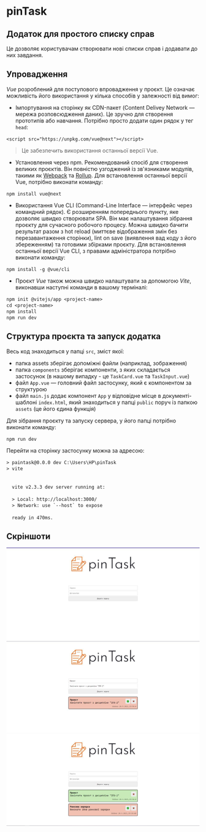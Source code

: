# pinTask

## Додаток для простого списку справ
Це дозволяє користувачам створювати нові списки справ і додавати до них завдання.

## Упровадження
*Vue* розроблений для поступового впровадження у проєкт. Це означає можливість його використання у кілька способів у залежності від вимог:
- Імпортування на сторінку як CDN-пакет (Content Delivey Network — мережа розповсюдження даних). Це зручно для створення прототипів або навчання. Потрібно просто додати один рядок у тег ```head```: 
```
<script src="https://unpkg.com/vue@next"></script>
```
  >Це забезпечить використання останньої версії Vue.
- Установлення через npm. Рекомендований спосіб для створення великих проєктів. Він повністю узгоджений із зв'язниками модулів, такими як [Webpack](https://webpack.js.org/) та [Rollup](https://rollupjs.org/guide/en/). Для встановлення останньої версії Vue, потрібно виконати команду:
```
npm install vue@next
```
- Використання Vue CLI (Command-Line Interface — інтерфейс через командний рядок). Є розширенням попереднього пункту, яке дозволяє швидко створювати SPA. Він має налаштування зібрання проєкту для сучасного робочого процесу. Можна швидко бачити результат разом з hot reload (миттєве відображення змін без перезавантаження сторінки), lint on save (виявлення вад коду з його збереженням) та готовими збірками проєкту. Для встановлення останньої версії Vue CLI, з правами адміністратора потрібно виконати команду:
```
npm install -g @vue/cli
```
- Проєкт *Vue* також можна швидко налаштувати за допомогою *Vite*, виконавши наступні команди в вашому терміналі:
```
npm init @vitejs/app <project-name>
cd <project-name>
npm install
npm run dev
```
## Структура проєкта та запуск додатка
Весь код знаходиться у папці ```src```, зміст якої:
- папка assets зберігає допоміжні файли (наприклад, зображення)
- папка ```components``` зберігає компоненти, з яких складається застосунок (в нашому випадку - це ```TaskCard.vue``` та ```TaskInput.vue```)
- файл ```App.vue``` — головний файл застосунку, який є компонентом за структурою
- файл ```main.js``` додає компонент ```App``` у відповідне місце в документі-шаблоні ```index.html```, який знаходиться у папці ```public``` поруч із папкою ```assets``` (це його єдина функція)

Для зібрання проєкту та запуску сервера, у його папці потрібно виконати команду:
```
npm run dev
```

Перейти на сторінку застосунку можна за адресою:
```
> paintask@0.0.0 dev C:\Users\HP\pinTask
> vite


  vite v2.3.3 dev server running at:

  > Local: http://localhost:3000/
  > Network: use `--host` to expose

  ready in 470ms.

```
## Скріншоти
![alt text](images/interface1.png)
![alt text](images/interface2.png)
![alt text](images/interface3.png)
